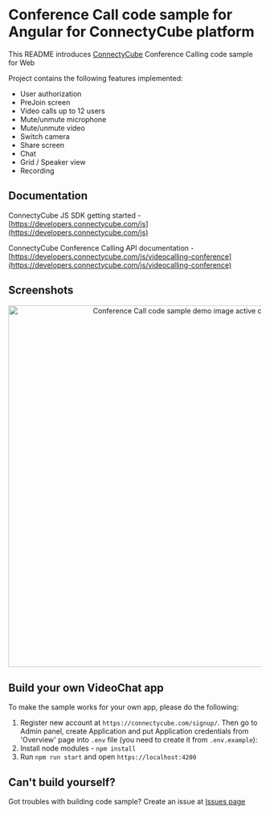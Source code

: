 # Conference Call code sample for Angular for ConnectyCube platform

This README introduces [ConnectyCube](https://connectycube.com) Conference Calling code sample for Web

Project contains the following features implemented:

- User authorization
- PreJoin screen
- Video calls up to 12 users
- Mute/unmute microphone
- Mute/unmute video
- Switch camera
- Share screen
- Chat
- Grid / Speaker view
- Recording

## Documentation

ConnectyCube JS SDK getting started - [https://developers.connectycube.com/js](https://developers.connectycube.com/js)

ConnectyCube Conference Calling API documentation - [https://developers.connectycube.com/js/videocalling-conference](https://developers.connectycube.com/js/videocalling-conference)

## Screenshots

<p align="center">
<img src="https://developers.connectycube.com/docs/_images/code_samples/javascript/js_codesample_videochat_active_call.png" width="720"   alt="Conference Call code sample demo image active call screen">
</p>

## Build your own VideoChat app

To make the sample works for your own app, please do the following:

1.  Register new account at `https://connectycube.com/signup/`. Then go to Admin panel, create Application and  put Application credentials from 'Overview' page into `.env` file (you need to create it from `.env.example`):
2.  Install node modules - `npm install`
3.  Run `npm run start` and open `https://localhost:4200`

## Can't build yourself?

Got troubles with building code sample? Create an issue at [Issues page](https://github.com/ConnectyCube/connectycube-web-samples/issues)
